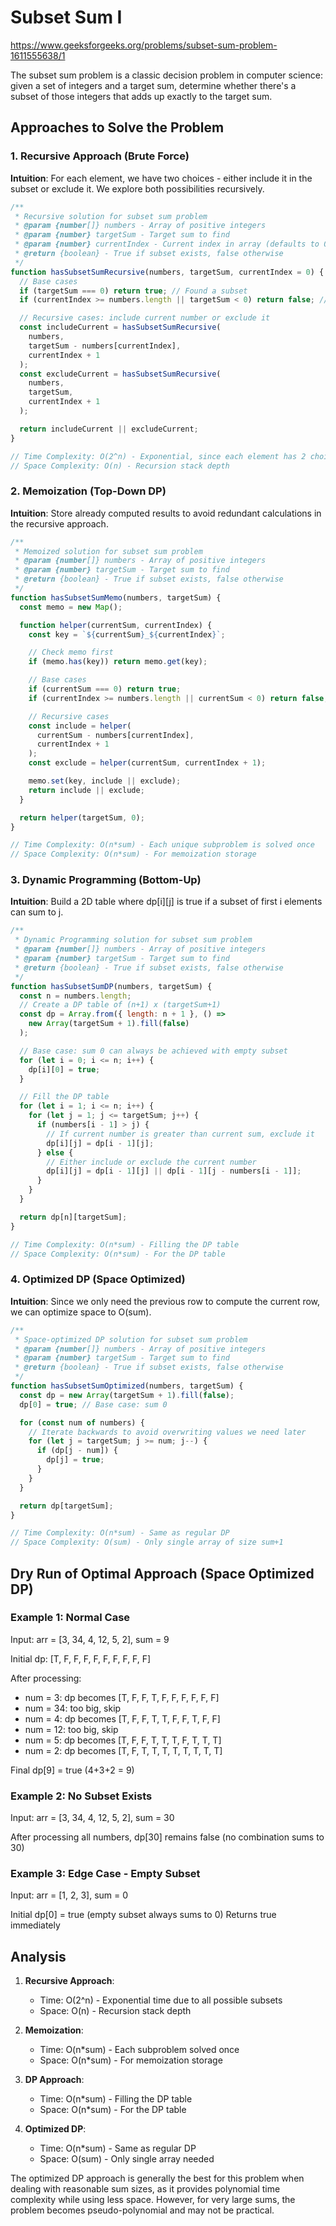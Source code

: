 # Subset Sum I

https://www.geeksforgeeks.org/problems/subset-sum-problem-1611555638/1

The subset sum problem is a classic decision problem in computer science: given a set of integers and a target sum, determine whether there's a subset of those integers that adds up exactly to the target sum.

## Approaches to Solve the Problem

### 1. Recursive Approach (Brute Force)

**Intuition**: For each element, we have two choices - either include it in the subset or exclude it. We explore both possibilities recursively.

```javascript
/**
 * Recursive solution for subset sum problem
 * @param {number[]} numbers - Array of positive integers
 * @param {number} targetSum - Target sum to find
 * @param {number} currentIndex - Current index in array (defaults to 0)
 * @return {boolean} - True if subset exists, false otherwise
 */
function hasSubsetSumRecursive(numbers, targetSum, currentIndex = 0) {
  // Base cases
  if (targetSum === 0) return true; // Found a subset
  if (currentIndex >= numbers.length || targetSum < 0) return false; // Reached end or sum exceeded

  // Recursive cases: include current number or exclude it
  const includeCurrent = hasSubsetSumRecursive(
    numbers,
    targetSum - numbers[currentIndex],
    currentIndex + 1
  );
  const excludeCurrent = hasSubsetSumRecursive(
    numbers,
    targetSum,
    currentIndex + 1
  );

  return includeCurrent || excludeCurrent;
}

// Time Complexity: O(2^n) - Exponential, since each element has 2 choices
// Space Complexity: O(n) - Recursion stack depth
```

### 2. Memoization (Top-Down DP)

**Intuition**: Store already computed results to avoid redundant calculations in the recursive approach.

```javascript
/**
 * Memoized solution for subset sum problem
 * @param {number[]} numbers - Array of positive integers
 * @param {number} targetSum - Target sum to find
 * @return {boolean} - True if subset exists, false otherwise
 */
function hasSubsetSumMemo(numbers, targetSum) {
  const memo = new Map();

  function helper(currentSum, currentIndex) {
    const key = `${currentSum}_${currentIndex}`;

    // Check memo first
    if (memo.has(key)) return memo.get(key);

    // Base cases
    if (currentSum === 0) return true;
    if (currentIndex >= numbers.length || currentSum < 0) return false;

    // Recursive cases
    const include = helper(
      currentSum - numbers[currentIndex],
      currentIndex + 1
    );
    const exclude = helper(currentSum, currentIndex + 1);

    memo.set(key, include || exclude);
    return include || exclude;
  }

  return helper(targetSum, 0);
}

// Time Complexity: O(n*sum) - Each unique subproblem is solved once
// Space Complexity: O(n*sum) - For memoization storage
```

### 3. Dynamic Programming (Bottom-Up)

**Intuition**: Build a 2D table where dp[i][j] is true if a subset of first i elements can sum to j.

```javascript
/**
 * Dynamic Programming solution for subset sum problem
 * @param {number[]} numbers - Array of positive integers
 * @param {number} targetSum - Target sum to find
 * @return {boolean} - True if subset exists, false otherwise
 */
function hasSubsetSumDP(numbers, targetSum) {
  const n = numbers.length;
  // Create a DP table of (n+1) x (targetSum+1)
  const dp = Array.from({ length: n + 1 }, () =>
    new Array(targetSum + 1).fill(false)
  );

  // Base case: sum 0 can always be achieved with empty subset
  for (let i = 0; i <= n; i++) {
    dp[i][0] = true;
  }

  // Fill the DP table
  for (let i = 1; i <= n; i++) {
    for (let j = 1; j <= targetSum; j++) {
      if (numbers[i - 1] > j) {
        // If current number is greater than current sum, exclude it
        dp[i][j] = dp[i - 1][j];
      } else {
        // Either include or exclude the current number
        dp[i][j] = dp[i - 1][j] || dp[i - 1][j - numbers[i - 1]];
      }
    }
  }

  return dp[n][targetSum];
}

// Time Complexity: O(n*sum) - Filling the DP table
// Space Complexity: O(n*sum) - For the DP table
```

### 4. Optimized DP (Space Optimized)

**Intuition**: Since we only need the previous row to compute the current row, we can optimize space to O(sum).

```javascript
/**
 * Space-optimized DP solution for subset sum problem
 * @param {number[]} numbers - Array of positive integers
 * @param {number} targetSum - Target sum to find
 * @return {boolean} - True if subset exists, false otherwise
 */
function hasSubsetSumOptimized(numbers, targetSum) {
  const dp = new Array(targetSum + 1).fill(false);
  dp[0] = true; // Base case: sum 0

  for (const num of numbers) {
    // Iterate backwards to avoid overwriting values we need later
    for (let j = targetSum; j >= num; j--) {
      if (dp[j - num]) {
        dp[j] = true;
      }
    }
  }

  return dp[targetSum];
}

// Time Complexity: O(n*sum) - Same as regular DP
// Space Complexity: O(sum) - Only single array of size sum+1
```

## Dry Run of Optimal Approach (Space Optimized DP)

### Example 1: Normal Case

Input: arr = [3, 34, 4, 12, 5, 2], sum = 9

Initial dp: [T, F, F, F, F, F, F, F, F, F]

After processing:

- num = 3: dp becomes [T, F, F, T, F, F, F, F, F, F]
- num = 34: too big, skip
- num = 4: dp becomes [T, F, F, T, T, F, F, T, F, F]
- num = 12: too big, skip
- num = 5: dp becomes [T, F, F, T, T, T, F, T, T, T]
- num = 2: dp becomes [T, F, T, T, T, T, T, T, T, T]

Final dp[9] = true (4+3+2 = 9)

### Example 2: No Subset Exists

Input: arr = [3, 34, 4, 12, 5, 2], sum = 30

After processing all numbers, dp[30] remains false (no combination sums to 30)

### Example 3: Edge Case - Empty Subset

Input: arr = [1, 2, 3], sum = 0

Initial dp[0] = true (empty subset always sums to 0)
Returns true immediately

## Analysis

1. **Recursive Approach**:

   - Time: O(2^n) - Exponential time due to all possible subsets
   - Space: O(n) - Recursion stack depth

2. **Memoization**:

   - Time: O(n\*sum) - Each subproblem solved once
   - Space: O(n\*sum) - For memoization storage

3. **DP Approach**:

   - Time: O(n\*sum) - Filling the DP table
   - Space: O(n\*sum) - For the DP table

4. **Optimized DP**:
   - Time: O(n\*sum) - Same as regular DP
   - Space: O(sum) - Only single array needed

The optimized DP approach is generally the best for this problem when dealing with reasonable sum sizes, as it provides polynomial time complexity while using less space. However, for very large sums, the problem becomes pseudo-polynomial and may not be practical.
